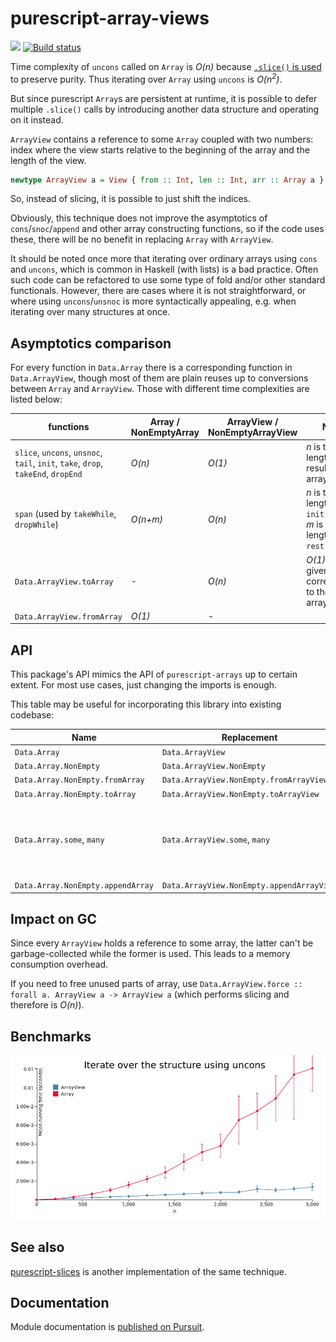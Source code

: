# purescript-array-views

[![](https://img.shields.io/librariesio/github/klntsky/purescript-array-views.svg)](https://libraries.io/github/klntsky/purescript-array-views)
[![Build status](https://travis-ci.org/klntsky/purescript-array-views.svg?branch=master)](https://travis-ci.org/klntsky/purescript-array-views)

Time complexity of `uncons` called on `Array` is *O(n)* because [`.slice()` is used](https://github.com/purescript/purescript-arrays/blob/d218f6f6fa1a41ce3bd6daeef72f9b197c1eb8d2/src/Data/Array.js#L109)  to preserve purity. Thus iterating over `Array` using `uncons` is *O(n<sup>2</sup>)*.

But since purescript `Array`s are persistent at runtime, it is possible to defer multiple `.slice()` calls by introducing another data structure and operating on it instead.

`ArrayView` contains a reference to some `Array` coupled with two numbers: index where the view starts relative to the beginning of the array and the length of the view.

```purescript
newtype ArrayView a = View { from :: Int, len :: Int, arr :: Array a }
```


So, instead of slicing, it is possible to just shift the indices.

Obviously, this technique does not improve the asymptotics of `cons`/`snoc`/`append` and other array constructing functions, so if the code uses these, there will be no benefit in replacing `Array` with `ArrayView`.

It should be noted once more that iterating over ordinary arrays using `cons` and `uncons`, which is common in Haskell (with lists) is a bad practice. Often such code can be refactored to use some type of fold and/or other standard functionals. However, there are cases where it is not straightforward, or where using `uncons`/`unsnoc` is more syntactically appealing, e.g. when iterating over many structures at once.

## Asymptotics comparison

For every function in `Data.Array` there is a corresponding function in `Data.ArrayView`, though most of them are plain reuses up to conversions between `Array` and `ArrayView`. Those with different time complexities are listed below:

| functions                                                                         | Array / NonEmptyArray | ArrayView / NonEmptyArrayView | Note                                                                   |
|-----------------------------------------------------------------------------------|-----------------------|-------------------------------|------------------------------------------------------------------------|
| `slice`, `uncons`, `unsnoc`, `tail`, `init`, `take`, `drop`, `takeEnd`, `dropEnd` | *O(n)*                | *O(1)*                        | *n* is the length of the resulting array                               |
| `span` (used by `takeWhile`, `dropWhile`)                                         | *O(n+m)*              | *O(n)*                        | *n* is the length of the `init` array, *m* is the length of the `rest` |
| `Data.ArrayView.toArray`                                                          | *-*                   | *O(n)*                        | *O(1)* if the given view corresponds to the whole array                |
| `Data.ArrayView.fromArray`                                                        | *O(1)*                | *-*                           |                                                                        |

## API

This package's API mimics the API of `purescript-arrays` up to certain extent. For most use cases, just changing the imports is enough.

This table may be useful for incorporating this library into existing codebase:

| Name                              | Replacement                               | Note                                                                                                      |
|-----------------------------------|-------------------------------------------|-----------------------------------------------------------------------------------------------------------|
| `Data.Array`                      | `Data.ArrayView`                          |                                                                                                           |
| `Data.Array.NonEmpty`             | `Data.ArrayView.NonEmpty`                 |                                                                                                           |
| `Data.Array.NonEmpty.fromArray`   | `Data.ArrayView.NonEmpty.fromArrayView`   |                                                                                                           |
| `Data.Array.NonEmpty.toArray`     | `Data.ArrayView.NonEmpty.toArrayView`     |                                                                                                           |
| `Data.Array.some`, `many`         | `Data.ArrayView.some`, `many`             | `Lazy (f (Array a))` constaint  is not changed to `Lazy (f (ArrayView a))`   because of `OrphanInstances` |
| `Data.Array.NonEmpty.appendArray` | `Data.ArrayView.NonEmpty.appendArrayView` |                                                                                                           |

## Impact on GC

Since every `ArrayView` holds a reference to some array, the latter can't be garbage-collected while the former is used. This leads to a memory consumption overhead.

If you need to free unused parts of array, use `Data.ArrayView.force :: forall a. ArrayView a -> ArrayView a` (which performs slicing and therefore is *O(n)*).

## Benchmarks

![](img/withUncons.png)

## See also

[purescript-slices](https://github.com/jacereda/purescript-slices) is another implementation of the same technique.

## Documentation

Module documentation is [published on Pursuit](http://pursuit.purescript.org/packages/purescript-array-views).
